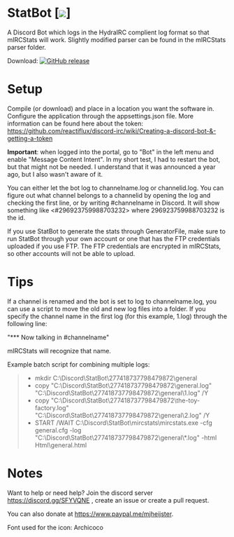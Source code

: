 # StatBot [<img src="https://img.shields.io/vso/build/moonraven/5557531f-8a79-4c7b-bde1-75757f001741/5.svg?style=flat-square"/>]
A Discord Bot which logs in the HydraIRC complient log format so that mIRCStats will work. Slightly modified parser can be found in the mIRCStats parser folder. 

Download: [![GitHub release](https://img.shields.io/github/release/mjheijster/statbot.svg?style=flat-square)](https://github.com/MJHeijster/StatBot/releases/latest)

# Setup
Compile (or download) and place in a location you want the software in. Configure the application through the appsettings.json file. More information can be found here about the token: https://github.com/reactiflux/discord-irc/wiki/Creating-a-discord-bot-&-getting-a-token

**Important**: when logged into the portal, go to "Bot" in the left menu and enable "Message Content Intent". In my short test, I had to restart the bot, but that might not be needed. I understand that it was announced a year ago, but I also wasn't aware of it.

You can either let the bot log to channelname.log or channelid.log. You can figure out what channel belongs to a channelid by opening the log and checking the first line, or by writing \#channelname in Discord. It will show something like <#296923759988703232> where 296923759988703232 is the id.

If you use StatBot to generate the stats through GeneratorFile, make sure to run StatBot through your own account or one that has the FTP credentials uploaded if you use FTP. The FTP credentials are encrypted in mIRCStats, so other accounts will not be able to upload.

# Tips
If a channel is renamed and the bot is set to log to channelname.log, you can use a script to move the old and new log files into a folder. If you specify the channel name in the first log (for this example, 1.log) through the following line: 

"*** Now talking in #channelname"

mIRCStats will recognize that name.

Example batch script for combining multiple logs:

> - mkdir C:\Discord\StatBot\277418737798479872\general
> - copy "C:\Discord\StatBot\277418737798479872\general.log" "C:\Discord\StatBot\277418737798479872\general\1.log" /Y
> - copy "C:\Discord\StatBot\277418737798479872\the-toy-factory.log" "C:\Discord\StatBot\277418737798479872\general\2.log" /Y
> - START /WAIT C:\Discord\StatBot\mircstats\mircstats.exe -cfg general.cfg -log "C:\Discord\StatBot\277418737798479872\general\\*.log" -html Html\general.html


# Notes
Want to help or need help? Join the discord server https://discord.gg/SFYVQNE , create an issue or create a pull request.

You can also donate at https://www.paypal.me/mjheijster.

Font used for the icon: Archicoco

